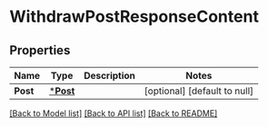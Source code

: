 # WithdrawPostResponseContent

## Properties
Name | Type | Description | Notes
------------ | ------------- | ------------- | -------------
**Post** | [***Post**](Post.md) |  | [optional] [default to null]

[[Back to Model list]](../README.md#documentation-for-models) [[Back to API list]](../README.md#documentation-for-api-endpoints) [[Back to README]](../README.md)

